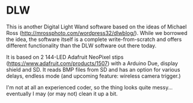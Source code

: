 # DLW
This is another Digital Light Wand software based on the ideas of Michael Ross (http://mrossphoto.com/wordpress32/dlwblog/). While we borrowed the idea, the software itself is a complete write-from-scratch and offers different functionality than the DLW software out there today.

It is based on 2 144-LED Adafruit NeoPixel stips (https://www.adafruit.com/products/1507) with a Arduino Due, display shield and SD. It reads BMP files from SD and has an option for various delays, endless mode (and upcoming feature: wireless camera trigger.)

I'm not at all an experienced coder, so the thing looks quite messy... eventually I may (or may not) clean it up a bit.
